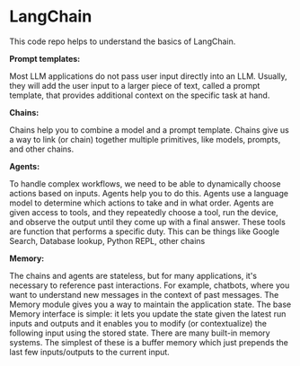 # LangChain

This code repo helps to understand the basics of LangChain.

**Prompt templates:**

Most LLM applications do not pass user input directly into an LLM. Usually, they will add the user input to a larger piece of text, called a prompt template, that provides additional context on the specific task at hand.

**Chains:**

Chains help you to combine a model and a prompt template. Chains give us a way to link (or chain) together multiple primitives, like models, prompts, and other chains.

**Agents:**

To handle complex workflows, we need to be able to dynamically choose actions based on inputs. Agents help you to do this. Agents use a language model to determine which actions to take and in what order. Agents are given access to tools, and they repeatedly choose a tool, run the device, and observe the output until they come up with a final answer. These tools are function that performs a specific duty. This can be things like Google Search, Database lookup, Python REPL, other chains

**Memory:**

The chains and agents are stateless, but for many applications, it's necessary to reference past interactions. For example, chatbots, where you want to understand new messages in the context of past messages. The Memory module gives you a way to maintain the application state. The base Memory interface is simple: it lets you update the state given the latest run inputs and outputs and it enables you to modify (or contextualize) the following input using the stored state. There are many built-in memory systems. The simplest of these is a buffer memory which just prepends the last few inputs/outputs to the current input.
